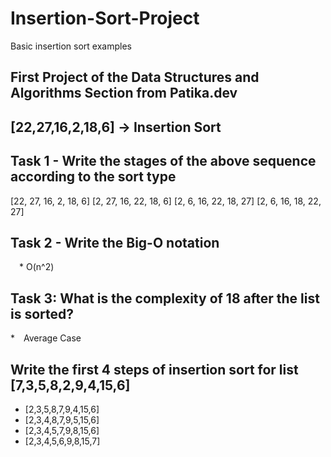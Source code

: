 # Insertion-Sort-Project
 Basic insertion sort examples
## First Project of the Data Structures and Algorithms Section from Patika.dev
## [22,27,16,2,18,6] -> Insertion Sort
## Task 1 - Write the stages of the above sequence according to the sort type
[22, 27, 16, 2, 18, 6]
[2, 27, 16, 22, 18, 6]
[2, 6, 16, 22, 18, 27]
[2, 6, 16, 18, 22, 27]


## Task 2 - Write the Big-O notation
 * O(n^2)
## Task 3: What is the complexity of 18 after the list is sorted?
* Average Case
## Write the first 4 steps of insertion sort for list [7,3,5,8,2,9,4,15,6]
* [2,3,5,8,7,9,4,15,6]
* [2,3,4,8,7,9,5,15,6]
* [2,3,4,5,7,9,8,15,6]
* [2,3,4,5,6,9,8,15,7]
